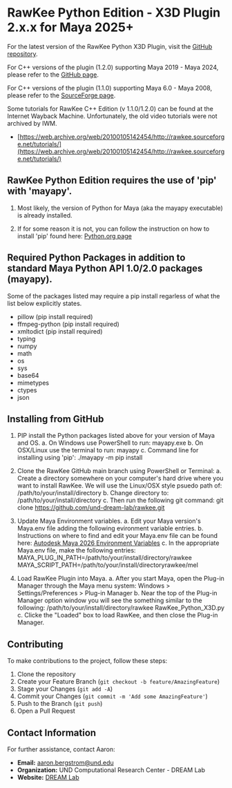 # RawKee Python Edition - X3D Plugin 2.x.x for Maya 2025+

For the latest version of the RawKee Python X3D Plugin, visit the [GitHub repository](https://github.com/und-dream-lab/rawkee).

For C++ versions of the plugin (1.2.0) supporting Maya 2019 - Maya 2024, please refer to the [GitHub page](https://github.com/und-dream-lab/rawkee/tree/v1.2.0).

For C++ versions of the plugin (1.1.0) supporting Maya 6.0 - Maya 2008, please refer to the [SourceForge page](https://sourceforge.net/projects/rawkee/).

Some tutorials for RawKee C++ Edition (v 1.1.0/1.2.0) can be found at the Internet Wayback Machine. Unfortunately, the old video tutorials were not archived by IWM.

- [https://web.archive.org/web/20100105142454/http://rawkee.sourceforge.net/tutorials/](https://web.archive.org/web/20100105142454/http://rawkee.sourceforge.net/tutorials/)


## RawKee Python Edition requires the use of 'pip' with 'mayapy'.
1. Most likely, the version of Python for Maya (aka the mayapy executable) is already installed.

2. If for some reason it is not, you can follow the instruction on how to install 'pip' found here:
   [Python.org page](https://pip.pypa.io/en/stable/installation/)
   

## Required Python Packages in addition to standard Maya Python API 1.0/2.0 packages (mayapy).
Some of the packages listed may require a pip install regarless of what the list below explicitly states.
- pillow        (pip install required)
- ffmpeg-python (pip install required)
- xmltodict     (pip install required)
- typing
- numpy
- math
- os
- sys
- base64
- mimetypes
- ctypes
- json 


## Installing from GitHub
1. PIP install the Python packages listed above for your version of Maya and OS.
    a. On Windows use PowerShell to run:          mayapy.exe
    b. On OSX/Linux use the terminal to run:      mayapy
    c. Command line for installing using 'pip': ./mayapy -m pip install <module>

2. Clone the RawKee GitHub main branch using PowerShell or Terminal:
    a. Create a directory somewhere on your computer's hard drive where you
       want to install RawKee. We will use the Linux/OSX style psuedo path of:
       /path/to/your/install/directory
    b. Change directory to:
       /path/to/your/install/directory
    c. Then run the following git command:
       git clone https://github.com/und-dream-lab/rawkee.git

3. Update Maya Environment variables.
    a. Edit your Maya version's Maya.env file adding the following evironment 
       variable entries.
    b. Instructions on where to find and edit your Maya.env file can be found here:
       [Autodesk Maya 2026 Environment Variables](https://help.autodesk.com/view/MAYAUL/2026/ENU/?guid=GUID-925EB3B5-1839-45ED-AA2E-3184E3A45AC7)
    c. In the appropriate Maya.env file, make the following entries:
       MAYA_PLUG_IN_PATH=/path/to/your/install/directory/rawkee
       MAYA_SCRIPT_PATH=/path/to/your/install/directoryrawkee/mel

4. Load RawKee Plugin into Maya.
    a. After you start Maya, open the Plug-in Manager through the Maya menu system:
       Windows > Settings/Preferences > Plug-in Manager
    b. Near the top of the Plug-in Manager option window you will see the something 
       similar to the following:
       /path/to/your/install/directory/rawkee
       RawKee_Python_X3D.py
    c. Clicke the "Loaded" box to load RawKee, and then close the Plug-in Manager.


## Contributing

To make contributions to the project, follow these steps:
1. Clone the repository
2. Create your Feature Branch (`git checkout -b feature/AmazingFeature`)
3. Stage your Changes (`git add -A`)
4. Commit your Changes (`git commit -m 'Add some AmazingFeature'`)
5. Push to the Branch (`git push`)
6. Open a Pull Request

## Contact Information
For further assistance, contact Aaron:
- **Email:** aaron.bergstrom@und.edu
- **Organization:** UND Computational Research Center - DREAM Lab
- **Website:** [DREAM Lab](https://dream.crc.und.edu/)
